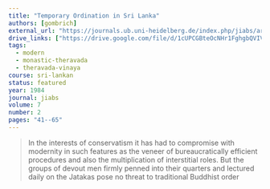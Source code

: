 ```yaml
---
title: "Temporary Ordination in Sri Lanka"
authors: [gombrich]
external_url: "https://journals.ub.uni-heidelberg.de/index.php/jiabs/article/download/8632/2539"
drive_links: ["https://drive.google.com/file/d/1cUPCGBteOcNHr1FghgbQVIVuAxPnc5DF/view?usp=drivesdk"]
tags: 
  - modern
  - monastic-theravada
  - theravada-vinaya
course: sri-lankan
status: featured
year: 1984
journal: jiabs
volume: 7
number: 2
pages: "41--65"
---
```


> In the interests of conservatism it has had to compromise with modernity in such features as the veneer of bureaucratically efficient procedures and also the multiplication of interstitial roles. But the groups of devout men firmly penned into their quarters and lectured daily on the Jatakas pose no threat to traditional Buddhist order


